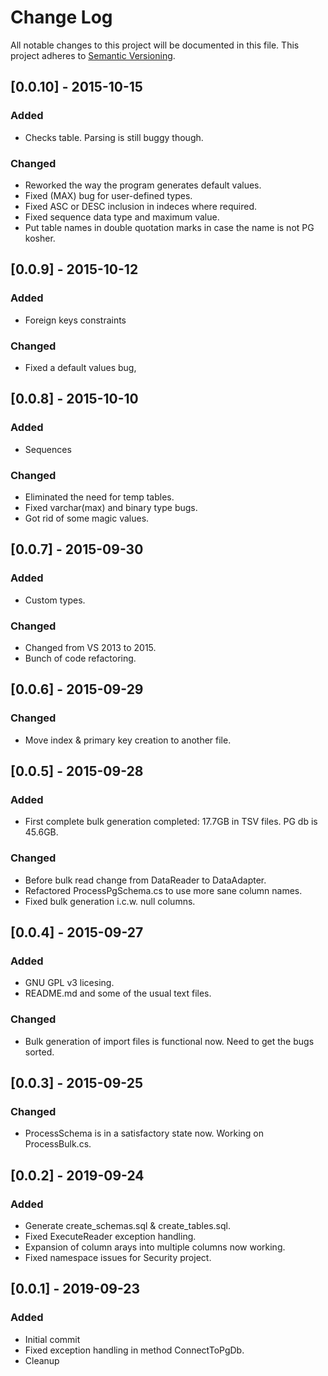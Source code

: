 # Change Log
All notable changes to this project will be documented in this file.
This project adheres to [Semantic Versioning](http://semver.org/).

## [0.0.10] - 2015-10-15
### Added
- Checks table. Parsing is still buggy though.

### Changed
- Reworked the way the program generates default values.
- Fixed (MAX) bug for user-defined types.
- Fixed ASC or DESC inclusion in indeces where required.
- Fixed sequence data type and maximum value.
- Put table names in double quotation marks in case the name is not PG kosher. 

## [0.0.9] - 2015-10-12
### Added
- Foreign keys constraints

### Changed
- Fixed a default values bug,

## [0.0.8] - 2015-10-10
### Added
- Sequences

### Changed
- Eliminated the need for temp tables.
- Fixed varchar(max) and binary type bugs.
- Got rid of some magic values.

## [0.0.7] - 2015-09-30
### Added
- Custom types.

### Changed
- Changed from VS 2013 to 2015.
- Bunch of code refactoring.

## [0.0.6] - 2015-09-29
### Changed
- Move index & primary key creation to another file.

## [0.0.5] - 2015-09-28
### Added
- First complete bulk generation completed: 17.7GB in TSV files. PG db is 45.6GB.

### Changed
- Before bulk read change from DataReader to DataAdapter.
- Refactored ProcessPgSchema.cs to use more sane column names.
- Fixed bulk generation i.c.w. null columns.

## [0.0.4] - 2015-09-27
### Added
- GNU GPL v3 licesing.
- README.md and some of the usual text files.

### Changed
- Bulk generation of import files is functional now. Need to get the bugs sorted.

## [0.0.3] - 2015-09-25
### Changed
- ProcessSchema is in a satisfactory state now. Working on ProcessBulk.cs.

## [0.0.2] - 2019-09-24
### Added
- Generate create_schemas.sql & create_tables.sql.
- Fixed ExecuteReader exception handling.
- Expansion of column arays into multiple columns now working.
- Fixed namespace issues for Security project.

## [0.0.1] - 2019-09-23
### Added
- Initial commit
- Fixed exception handling in method ConnectToPgDb.
- Cleanup
